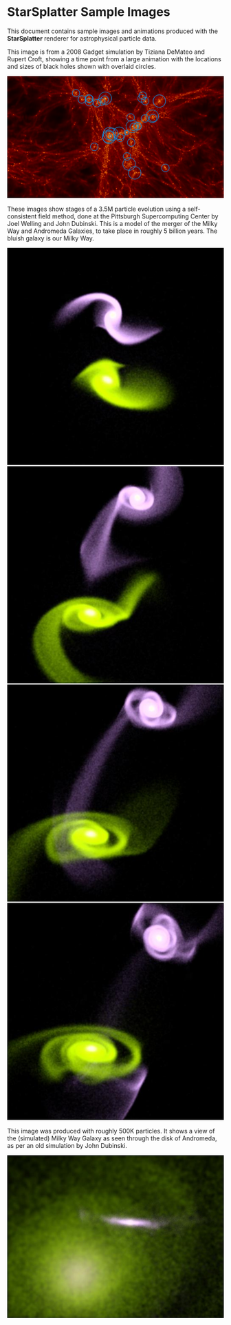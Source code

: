 # StarSplatter Sample Images #

This document contains sample images and animations produced with the
__StarSplatter__ renderer for astrophysical particle data.

This image is from a 2008 Gadget simulation by Tiziana DeMateo and Rupert Croft,
showing a time point from a large animation with the locations and sizes of black
holes shown with overlaid circles.

![DeMateo 1](images/demateo_sim_with_overlays.png)

These images show stages of a 3.5M particle evolution using a 
self-consistent field method, done at the Pittsburgh Supercomputing
Center by Joel Welling and John Dubinski.  This is a model of the merger
of the Milky Way and Andromeda Galaxies, to take place in roughly 5
billion years.  The bluish galaxy is our Milky Way. 

![big merger 2](images/big_merger_2.jpg)
![big merger 3](images/big_merger_3.jpg)
![big merger 4](images/big_merger_4.jpg)
![big merger 5](images/big_merger_5.jpg)

This image was produced with roughly 500K particles.  It shows a view
of the (simulated) Milky Way Galaxy as seen through the disk of Andromeda,
as per an old simulation by John Dubinski.

![Milky Way seen through Andromeda's disk](images/ssplat_sample.jpg)

